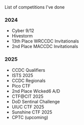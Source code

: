 List of competitions I've done
### 2024
- Cyber 9/12 
- Hivestorm
- 13th Place WRCCDC Invitationals
- 2nd Place MACCDC Invitationals

### 2025
- CCDC Qualifiers
- ISTS 2025
- CCDC Regionals
- Pico CTF
- 2nd Place Wicked6 A/D
- CTF@CIT 2025
- DoD Sentinal Challenge
- UIUC CTF 2025 
- Sunshine CTF 2025
- CPTC (upcoming)